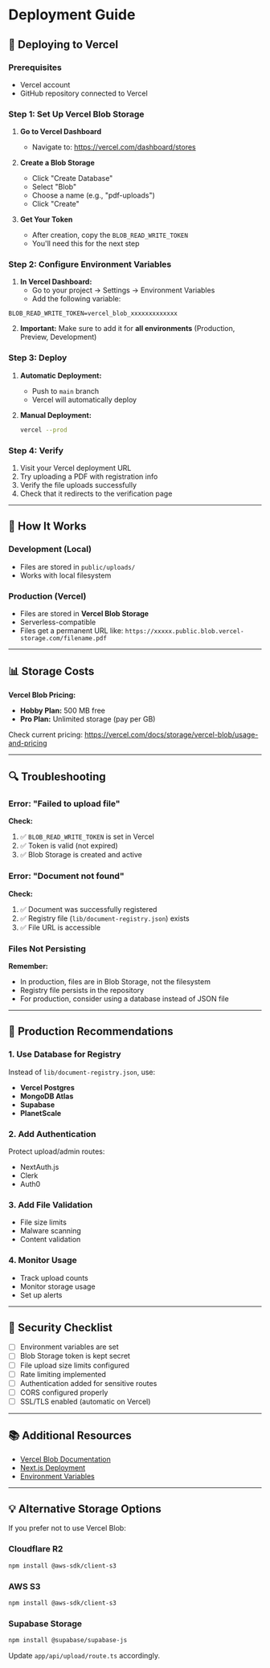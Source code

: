 # Deployment Guide

## 🚀 Deploying to Vercel

### Prerequisites
- Vercel account
- GitHub repository connected to Vercel

### Step 1: Set Up Vercel Blob Storage

1. **Go to Vercel Dashboard**
   - Navigate to: https://vercel.com/dashboard/stores

2. **Create a Blob Storage**
   - Click "Create Database"
   - Select "Blob" 
   - Choose a name (e.g., "pdf-uploads")
   - Click "Create"

3. **Get Your Token**
   - After creation, copy the `BLOB_READ_WRITE_TOKEN`
   - You'll need this for the next step

### Step 2: Configure Environment Variables

1. **In Vercel Dashboard:**
   - Go to your project → Settings → Environment Variables
   - Add the following variable:

```
BLOB_READ_WRITE_TOKEN=vercel_blob_xxxxxxxxxxxxx
```

2. **Important:** Make sure to add it for **all environments** (Production, Preview, Development)

### Step 3: Deploy

1. **Automatic Deployment:**
   - Push to `main` branch
   - Vercel will automatically deploy

2. **Manual Deployment:**
   ```bash
   vercel --prod
   ```

### Step 4: Verify

1. Visit your Vercel deployment URL
2. Try uploading a PDF with registration info
3. Verify the file uploads successfully
4. Check that it redirects to the verification page

---

## 🔧 How It Works

### Development (Local)
- Files are stored in `public/uploads/`
- Works with local filesystem

### Production (Vercel)
- Files are stored in **Vercel Blob Storage**
- Serverless-compatible
- Files get a permanent URL like: `https://xxxxx.public.blob.vercel-storage.com/filename.pdf`

---

## 📊 Storage Costs

**Vercel Blob Pricing:**
- **Hobby Plan:** 500 MB free
- **Pro Plan:** Unlimited storage (pay per GB)

Check current pricing: https://vercel.com/docs/storage/vercel-blob/usage-and-pricing

---

## 🔍 Troubleshooting

### Error: "Failed to upload file"

**Check:**
1. ✅ `BLOB_READ_WRITE_TOKEN` is set in Vercel
2. ✅ Token is valid (not expired)
3. ✅ Blob Storage is created and active

### Error: "Document not found"

**Check:**
1. ✅ Document was successfully registered
2. ✅ Registry file (`lib/document-registry.json`) exists
3. ✅ File URL is accessible

### Files Not Persisting

**Remember:**
- In production, files are in Blob Storage, not the filesystem
- Registry file persists in the repository
- For production, consider using a database instead of JSON file

---

## 🎯 Production Recommendations

### 1. Use Database for Registry
Instead of `lib/document-registry.json`, use:
- **Vercel Postgres**
- **MongoDB Atlas**
- **Supabase**
- **PlanetScale**

### 2. Add Authentication
Protect upload/admin routes:
- NextAuth.js
- Clerk
- Auth0

### 3. Add File Validation
- File size limits
- Malware scanning
- Content validation

### 4. Monitor Usage
- Track upload counts
- Monitor storage usage
- Set up alerts

---

## 🔐 Security Checklist

- [ ] Environment variables are set
- [ ] Blob Storage token is kept secret
- [ ] File upload size limits configured
- [ ] Rate limiting implemented
- [ ] Authentication added for sensitive routes
- [ ] CORS configured properly
- [ ] SSL/TLS enabled (automatic on Vercel)

---

## 📚 Additional Resources

- [Vercel Blob Documentation](https://vercel.com/docs/storage/vercel-blob)
- [Next.js Deployment](https://nextjs.org/docs/deployment)
- [Environment Variables](https://vercel.com/docs/concepts/projects/environment-variables)

---

## 💡 Alternative Storage Options

If you prefer not to use Vercel Blob:

### Cloudflare R2
```bash
npm install @aws-sdk/client-s3
```

### AWS S3
```bash
npm install @aws-sdk/client-s3
```

### Supabase Storage
```bash
npm install @supabase/supabase-js
```

Update `app/api/upload/route.ts` accordingly.

